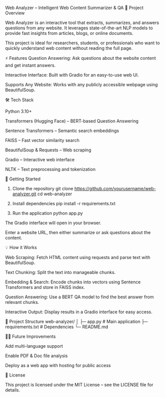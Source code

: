 Web Analyzer – Intelligent Web Content Summarizer & QA
🔎 Project Overview

Web Analyzer is an interactive tool that extracts, summarizes, and answers questions from any website. It leverages state-of-the-art NLP models to provide fast insights from articles, blogs, or online documents.

This project is ideal for researchers, students, or professionals who want to quickly understand web content without reading the full page.

⚡ Features
Question Answering: Ask questions about the website content and get instant answers.

Interactive Interface: Built with Gradio for an easy-to-use web UI.

Supports Any Website: Works with any publicly accessible webpage using BeautifulSoup.

🛠 Tech Stack

Python 3.10+

Transformers (Hugging Face) – BERT-based Question Answering

Sentence Transformers – Semantic search embeddings

FAISS – Fast vector similarity search

BeautifulSoup & Requests – Web scraping

Gradio – Interactive web interface

NLTK – Text preprocessing and tokenization

🚀 Getting Started
1. Clone the repository
git clone https://github.com/yourusername/web-analyzer.git
cd web-analyzer

2. Install dependencies
pip install -r requirements.txt

3. Run the application
python app.py


The Gradio interface will open in your browser.

Enter a website URL, then either summarize or ask questions about the content.


💡 How it Works

Web Scraping: Fetch HTML content using requests and parse text with BeautifulSoup.

Text Chunking: Split the text into manageable chunks.

Embedding & Search: Encode chunks into vectors using Sentence Transformers and store in FAISS index.

Question Answering: Use a BERT QA model to find the best answer from relevant chunks.

Interactive Output: Display results in a Gradio interface for easy access.

📂 Project Structure
web-analyzer/
│
├─ app.py            # Main application
├─ requirements.txt  # Dependencies
└─ README.md

👨‍💻 Future Improvements

Add multi-language support

Enable PDF & Doc file analysis

Deploy as a web app with hosting for public access

📄 License

This project is licensed under the MIT License – see the LICENSE file for details.
